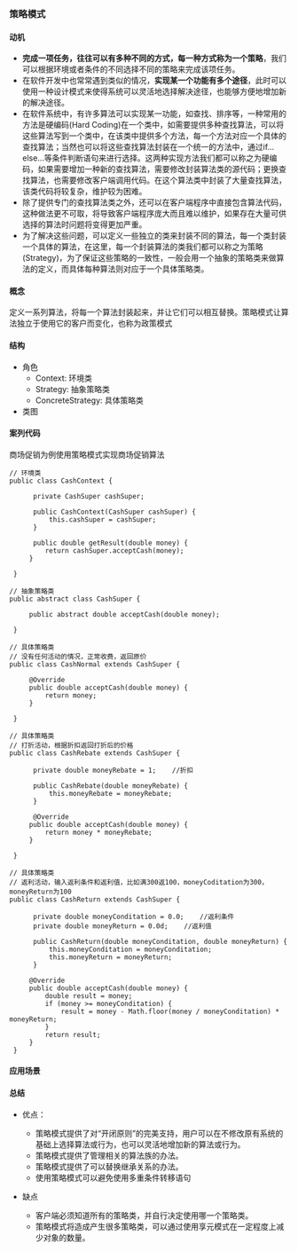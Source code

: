 ### 策略模式

#### 动机

- **完成一项任务，往往可以有多种不同的方式，每一种方式称为一个策略**，我们可以根据环境或者条件的不同选择不同的策略来完成该项任务。
- 在软件开发中也常常遇到类似的情况，**实现某一个功能有多个途径**，此时可以使用一种设计模式来使得系统可以灵活地选择解决途径，也能够方便地增加新的解决途径。
- 在软件系统中，有许多算法可以实现某一功能，如查找、排序等，一种常用的方法是硬编码(Hard Coding)在一个类中，如需要提供多种查找算法，可以将这些算法写到一个类中，在该类中提供多个方法，每一个方法对应一个具体的查找算法；当然也可以将这些查找算法封装在一个统一的方法中，通过if…else…等条件判断语句来进行选择。这两种实现方法我们都可以称之为硬编码，如果需要增加一种新的查找算法，需要修改封装算法类的源代码；更换查找算法，也需要修改客户端调用代码。在这个算法类中封装了大量查找算法，该类代码将较复杂，维护较为困难。
- 除了提供专门的查找算法类之外，还可以在客户端程序中直接包含算法代码，这种做法更不可取，将导致客户端程序庞大而且难以维护，如果存在大量可供选择的算法时问题将变得更加严重。
- 为了解决这些问题，可以定义一些独立的类来封装不同的算法，每一个类封装一个具体的算法，在这里，每一个封装算法的类我们都可以称之为策略(Strategy)，为了保证这些策略的一致性，一般会用一个抽象的策略类来做算法的定义，而具体每种算法则对应于一个具体策略类。

#### 概念

定义一系列算法，将每一个算法封装起来，并让它们可以相互替换。策略模式让算法独立于使用它的客户而变化，也称为政策模式

#### 结构

- 角色
  - Context: 环境类
  - Strategy: 抽象策略类
  - ConcreteStrategy: 具体策略类
- 类图

#### 案列代码

商场促销为例使用策略模式实现商场促销算法

```
// 环境类 
public class CashContext {
      
      private CashSuper cashSuper;
      
      public CashContext(CashSuper cashSuper) {
          this.cashSuper = cashSuper;
      }
      
      public double getResult(double money) {
         return cashSuper.acceptCash(money);
     }
 
 }
```

```
// 抽象策略类 
public abstract class CashSuper {
    
     public abstract double acceptCash(double money);
 
 }
```

```
// 具体策略类
// 没有任何活动的情况，正常收费，返回原价
public class CashNormal extends CashSuper {
 
     @Override
     public double acceptCash(double money) {
         return money;
     }
 
 }
```

```
// 具体策略类
// 打折活动，根据折扣返回打折后的价格
public class CashRebate extends CashSuper {
      
      private double moneyRebate = 1;    //折扣
      
      public CashRebate(double moneyRebate) {
          this.moneyRebate = moneyRebate;
      }
  
      @Override
     public double acceptCash(double money) {
         return money * moneyRebate;
     }
 
 }
```

```
// 具体策略类
// 返利活动，输入返利条件和返利值，比如满300返100，moneyCoditation为300，moneyReturn为100
public class CashReturn extends CashSuper {
  
      private double moneyConditation = 0.0;    //返利条件
      private double moneyReturn = 0.0d;    //返利值
      
      public CashReturn(double moneyConditation, double moneyReturn) {
          this.moneyConditation = moneyConditation;
          this.moneyReturn = moneyReturn;
      }
 
     @Override
     public double acceptCash(double money) {
         double result = money;        
         if (money >= moneyConditation) {
             result = money - Math.floor(money / moneyConditation) * moneyReturn;
         }        
         return result;
     }
 }
```

#### 应用场景

#### 总结

- 优点：

  - 策略模式提供了对“开闭原则”的完美支持，用户可以在不修改原有系统的基础上选择算法或行为，也可以灵活地增加新的算法或行为。
  - 策略模式提供了管理相关的算法族的办法。
  - 策略模式提供了可以替换继承关系的办法。
  - 使用策略模式可以避免使用多重条件转移语句

- 缺点

  - 客户端必须知道所有的策略类，并自行决定使用哪一个策略类。
  - 策略模式将造成产生很多策略类，可以通过使用享元模式在一定程度上减少对象的数量。

  

